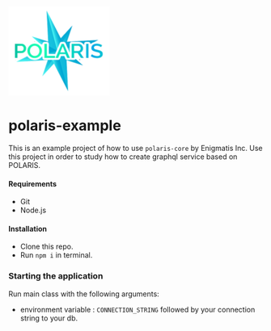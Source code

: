 ![Small Logo](static/img/polaris-logo.png)

# polaris-example

This is an example project of how to use `polaris-core` by Enigmatis Inc.
Use this project in order to study how to create graphql service based on POLARIS.

#### Requirements

- Git
- Node.js

#### Installation

- Clone this repo.
- Run `npm i` in terminal.

### Starting the application

Run main class with the following arguments:
- environment variable : `CONNECTION_STRING` followed by your connection string to your db.